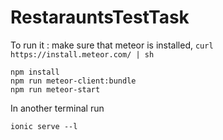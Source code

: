 
# RestarauntsTestTask

To run it :
make sure that meteor is installed, ```curl https://install.meteor.com/ | sh```

```
npm install
npm run meteor-client:bundle
npm run meteor-start
```

In another terminal run

```
ionic serve --l
```
